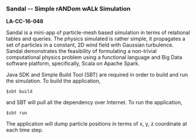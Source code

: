### Sandal -- Simple rANDom wALk Simulation

**LA-CC-16-048**

Sandal is a mini-app of particle-mesh based simulation in terms of
relational tables and queries. The physics simulated is rather simple, it
propagates a set of particles in a constant, 2D wind field with Gaussian
turbulence. Sandal demonstrates the feasibility of formulating a non-trivial
computational physics problem using a functional language and Big Data software
platform, specifically, Scala on Apache Spark.

Java SDK and Simple Build Tool (SBT) are required in order to build and run
the simulation. To build the application,

```
$sbt build
```

and SBT will pull all the dependency over Internet. To run the application,

```
$sbt run
```

The application will dump particle positions in terms of x, y, z coordinate
at each time step.
